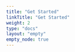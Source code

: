 ```yaml
---
title: "Get Started"
linkTitle: "Get Started"
weight: 2
type: "docs"
layout: "empty"
empty_node: true
---
```

